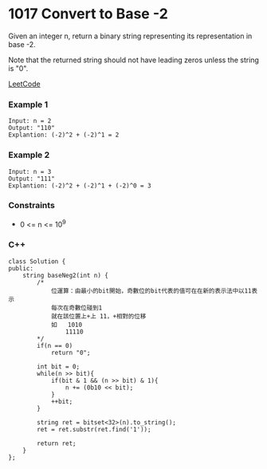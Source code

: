 # 1017 Convert to Base -2

Given an integer n, return a binary string representing its representation in base -2.

Note that the returned string should not have leading zeros unless the string is "0".

[LeetCode](https://leetcode.cn/problems/convert-to-base-2/)


### Example 1

```
Input: n = 2
Output: "110"
Explantion: (-2)^2 + (-2)^1 = 2
```

### Example 2

```
Input: n = 3
Output: "111"
Explantion: (-2)^2 + (-2)^1 + (-2)^0 = 3
```

### Constraints

* 0 <= n <= 10<sup>9</sup>

### C++ 

```
class Solution {
public:
    string baseNeg2(int n) {
        /*
            位運算：由最小的bit開始，奇數位的bit代表的值可在在新的表示法中以11表示
            每次在奇數位碰到1
            就在該位置上+上 11，+相對的位移
            如   1010
                11110 
        */
        if(n == 0)
            return "0";
            
        int bit = 0;
        while(n >> bit){
            if(bit & 1 && (n >> bit) & 1){
                n += (0b10 << bit);
            }
            ++bit;
        }

        string ret = bitset<32>(n).to_string();
        ret = ret.substr(ret.find('1'));

        return ret;
    }
};
```